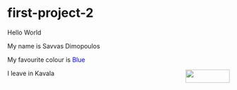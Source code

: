# first-project-2
<html>
  <head>
      <title>Hello world!</title>
  </head>
  <body>
<p>Hello World <br> </p>
My name is Savvas Dimopoulos </br>
<p>My favourite colour is <font color="Blue"> Blue </font> </p>
I leave in Kavala <img src=kavala_view.jpg width="100" height="30" align="right" />
   </body>
<html>
